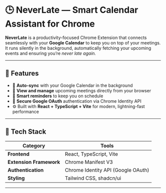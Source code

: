 # 🕒 NeverLate — Smart Calendar Assistant for Chrome

**NeverLate** is a productivity-focused Chrome Extension that connects seamlessly with your **Google Calendar** to keep you on top of your meetings.  
It runs silently in the background, automatically fetching your upcoming events and ensuring you’re _never late again._

---

## 🚀 Features

- 🔄 **Auto-sync** with your Google Calendar in the background
- 📅 **View and manage** upcoming meetings directly from your browser
- 🔔 **Smart reminders** to keep you on schedule
- 🔐 **Secure Google OAuth** authentication via Chrome Identity API
- ⚙️ Built with **React + TypeScript + Vite** for modern, lightning-fast performance

---

## 🧩 Tech Stack

| Category                | Tools                              |
| ----------------------- | ---------------------------------- |
| **Frontend**            | React, TypeScript, Vite            |
| **Extension Framework** | Chrome Manifest V3                 |
| **Authentication**      | Chrome Identity API (Google OAuth) |
| **Styling**             | Tailwind CSS, shadcn/ui            |

---
